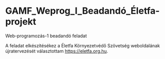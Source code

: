 # GAMF_Weprog_I_Beadandó_Életfa-projekt
Web-programozás-1 beadandó feladat

A feladat elkészítésékez a Életfa Környezetvédő Szövetség weboldalának újratervezését választottam https://eletfa.org.hu.


